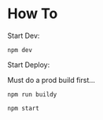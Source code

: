 # How To

Start Dev:

```
npm dev
```

Start Deploy:

Must do a prod build first...

```
npm run buildy

npm start
```
